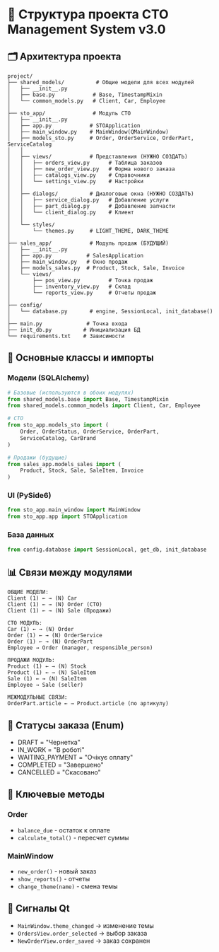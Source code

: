 # 📁 Структура проекта СТО Management System v3.0

## 🗂️ Архитектура проекта

```
project/
├── shared_models/          # Общие модели для всех модулей
│   ├── __init__.py
│   ├── base.py            # Base, TimestampMixin
│   └── common_models.py   # Client, Car, Employee
│
├── sto_app/               # Модуль СТО
│   ├── __init__.py
│   ├── app.py            # STOApplication
│   ├── main_window.py    # MainWindow(QMainWindow)
│   ├── models_sto.py     # Order, OrderService, OrderPart, ServiceCatalog
│   │
│   ├── views/            # Представления (НУЖНО СОЗДАТЬ)
│   │   ├── orders_view.py      # Таблица заказов
│   │   ├── new_order_view.py   # Форма нового заказа
│   │   ├── catalogs_view.py    # Справочники
│   │   └── settings_view.py    # Настройки
│   │
│   ├── dialogs/          # Диалоговые окна (НУЖНО СОЗДАТЬ)
│   │   ├── service_dialog.py   # Добавление услуги
│   │   ├── part_dialog.py      # Добавление запчасти
│   │   └── client_dialog.py    # Клиент
│   │
│   └── styles/
│       └── themes.py     # LIGHT_THEME, DARK_THEME
│
├── sales_app/            # Модуль продаж (БУДУЩИЙ)
│   ├── __init__.py
│   ├── app.py           # SalesApplication
│   ├── main_window.py   # Окно продаж
│   ├── models_sales.py  # Product, Stock, Sale, Invoice
│   └── views/
│       ├── pos_view.py         # Точка продаж
│       ├── inventory_view.py   # Склад
│       └── reports_view.py     # Отчеты продаж
│
├── config/
│   └── database.py       # engine, SessionLocal, init_database()
│
├── main.py              # Точка входа
├── init_db.py          # Инициализация БД
└── requirements.txt    # Зависимости
```

## 🔗 Основные классы и импорты

### Модели (SQLAlchemy)
```python
# Базовые (используются в обоих модулях)
from shared_models.base import Base, TimestampMixin
from shared_models.common_models import Client, Car, Employee

# СТО
from sto_app.models_sto import (
    Order, OrderStatus, OrderService, OrderPart, 
    ServiceCatalog, CarBrand
)

# Продажи (будущие)
from sales_app.models_sales import (
    Product, Stock, Sale, SaleItem, Invoice
)
```

### UI (PySide6)
```python
from sto_app.main_window import MainWindow
from sto_app.app import STOApplication
```

### База данных
```python
from config.database import SessionLocal, get_db, init_database
```

## 📊 Связи между модулями

```
ОБЩИЕ МОДЕЛИ:
Client (1) ← → (N) Car
Client (1) ← → (N) Order (СТО)
Client (1) ← → (N) Sale (Продажи)

СТО МОДУЛЬ:
Car (1) ← → (N) Order
Order (1) ← → (N) OrderService
Order (1) ← → (N) OrderPart
Employee → Order (manager, responsible_person)

ПРОДАЖИ МОДУЛЬ:
Product (1) ← → (N) Stock
Product (1) ← → (N) SaleItem
Sale (1) ← → (N) SaleItem
Employee → Sale (seller)

МЕЖМОДУЛЬНЫЕ СВЯЗИ:
OrderPart.article ← → Product.article (по артикулу)
```

## 🎯 Статусы заказа (Enum)
- DRAFT = "Чернетка"
- IN_WORK = "В роботі"  
- WAITING_PAYMENT = "Очікує оплату"
- COMPLETED = "Завершено"
- CANCELLED = "Скасовано"

## 🔑 Ключевые методы

### Order
- `balance_due` - остаток к оплате
- `calculate_total()` - пересчет суммы

### MainWindow
- `new_order()` - новый заказ
- `show_reports()` - отчеты
- `change_theme(name)` - смена темы

## 📝 Сигналы Qt
- `MainWindow.theme_changed` → изменение темы
- `OrdersView.order_selected` → выбор заказа
- `NewOrderView.order_saved` → заказ сохранен